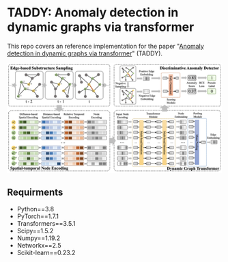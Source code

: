 # TADDY: Anomaly detection in dynamic graphs via transformer
This repo covers an reference implementation for the paper "[Anomaly detection in dynamic graphs via transformer](https://arxiv.org/pdf/2106.09876.pdf)" (TADDY).

![framework](framework.png)

## Requirments
* Python==3.8
* PyTorch==1.7.1
* Transformers==3.5.1
* Scipy==1.5.2
* Numpy==1.19.2
* Networkx==2.5
* Scikit-learn==0.23.2
